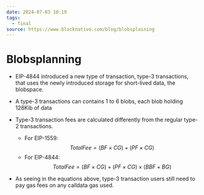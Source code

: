 ```yaml
---
date: 2024-07-03 10:19
tags:
  - final
source: https://www.blocknative.com/blog/blobsplaining
---
```



# Blobsplanning

- EIP-4844 introduced a new type of transaction, type-3 transactions, that uses the newly introduced storage for short-lived data, the blobspace.

- A type-3 transactions can contains 1 to 6 blobs, each blob holding 128Kib of data

- Type-3 transaction fees are calculated differently from the regular type-2 transactions.
	- For EIP-1559: $$Total Fee=(BF×CG)+(PF×CG)$$
	- For EIP-4844:$$Total Fee=(BF × CG)+(PF × CG)×(BBF + BG)$$

- As seeing in the equations above, type-3 transaction users still need to pay gas fees on any calldata gas used.
